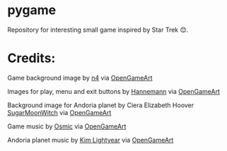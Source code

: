 # pygame

Repository for interesting small game inspired by Star Trek 😊.

# Credits:

Game background image by [n4](https://opengameart.org/users/n4) via [OpenGameArt](https://opengameart.org/content/seamless-space-stars)

Images for play, menu and exit buttons by [Hannemann](https://opengameart.org/users/hannemann) via [OpenGameArt](https://opengameart.org/content/free-ui-button-pack)

Background image for Andoria planet by Ciera Elizabeth Hoover [SugarMoonWitch](http://sugarmoonwitch.com/) via [OpenGameArt](https://opengameart.org/content/underwater-bg)

Game music by [Osmic](https://opengameart.org/users/osmic) via [OpenGameArt](https://opengameart.org/content/space-ambient)

Andoria planet music by [Kim Lightyear](https://opengameart.org/users/kly) via [OpenGameArt](https://opengameart.org/content/under-the-sea)